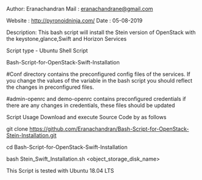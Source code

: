 Author: Eranachandran
Mail : eranachandrane@gmail.com

Website : http://pyronoidninja.com/
Date : 05-08-2019

Description: This bash script will install the Stein version of OpenStack with the keystone,glance,Swift and Horizon Services

Script type - Ubuntu Shell Script

Bash-Script-for-OpenStack-Swift-Installation

#Conf directory contains the preconfigured config files of the services. If you change the values of the variable in the bash script you should reflect the changes in preconfigured files.

#admin-openrc and demo-openrc contains preconfigured credentials if there are any changes in credentials, these files should be updated

Script Usage
Download and execute Source Code by as follows

git clone https://github.com/Eranachandran/Bash-Script-for-OpenStack-Stein-Installation.git

cd Bash-Script-for-OpenStack-Swift-Installation

bash Stein_Swift_Installation.sh <object_storage_disk_name>

This Script is tested with Ubuntu 18.04 LTS
